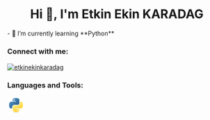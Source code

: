 <h1 align="center">Hi 👋, I'm Etkin Ekin KARADAG</h1>
- 🌱 I’m currently learning **Python**

<h3 align="left">Connect with me:</h3>
<p align="left">
<a href="https://linkedin.com/in/etkinekinkaradag" target="blank"><img align="center" src="https://raw.githubusercontent.com/rahuldkjain/github-profile-readme-generator/master/src/images/icons/Social/linked-in-alt.svg" alt="etkinekinkaradag" height="30" width="40" /></a>
</p>

<h3 align="left">Languages and Tools:</h3>
<p align="left"> <a href="https://www.python.org" target="_blank" rel="noreferrer"> <img src="https://raw.githubusercontent.com/devicons/devicon/master/icons/python/python-original.svg" alt="python" width="40" height="40"/> </a> </p>
